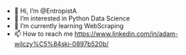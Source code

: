 - 👋 Hi, I’m @EntropistA
- 👀 I’m interested in Python Data Science
- 🌱 I’m currently learning WebScraping
- 📫 How to reach me https://www.linkedin.com/in/adam-wilczy%C5%84ski-0897b520b/

<!---
EntropistA/EntropistA is a ✨ special ✨ repository because its `README.md` (this file) appears on your GitHub profile.
You can click the Preview link to take a look at your changes.
--->
